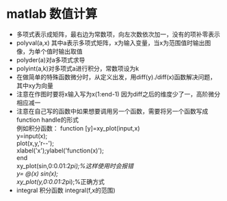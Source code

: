 # matlab 数值计算
- 多项式表示成矩阵，最右边为常数项，向左次数依次加一，没有的项补零表示
- polyval(a,x) 其中a表示多项式矩阵，x为输入变量，当x为范围值时输出图像，为单个值时输出取值
- polyder(a)对a多项式求导
- polyint(a,k)对多项式a进行积分，常数项设为k
- 在做简单的特殊函数微分时，从定义出发，用diff(y)./diff(x)函数解决问题，其中xy为向量
- 注意在作图时要将x输入写为x(1:end-1) 因为diff之后的维度少了一，高阶微分相应减一
- 注意在自己写的函数中如果想要调用另一个函数，需要将另一个函数写成function handle的形式  
	例如积分函数： function [y]=xy_plot(input,x)  
					y=input(x);  
					plot(x,y,'r--');  
					xlabel('x');ylabel('function(x)');  
				end  
				xy_plot(sin,0:0.01:2*pi);%这样使用时会报错  
				y= @(x) sin(x);  
				xy_plot(y,0:0.01:2*pi);%正确方式  
- integral 积分函数 integral(f,x的范围)
